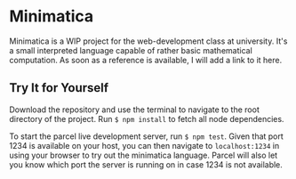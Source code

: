 # Minimatica

Minimatica is a WIP project for the web-development class at university.
It's a small interpreted language capable of rather basic mathematical
computation. As soon as a reference is available, I will add a link to
it here.

## Try It for Yourself

Download the repository and use the terminal to navigate to the root
directory of the project. Run `$ npm install` to fetch all node dependencies.

To start the parcel live development server, run `$ npm test`. Given that port
1234 is available on your host, you can then navigate to `localhost:1234` in
using your browser to try out the minimatica language. Parcel will also let you
know which port the server is running on in case 1234 is not available.